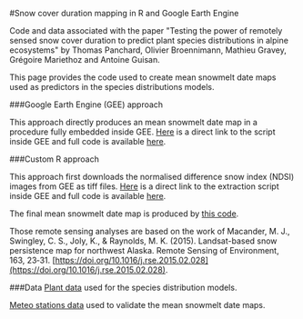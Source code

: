 #Snow cover duration mapping in R and Google Earth Engine

Code and data associated with the paper "Testing the power of remotely sensed snow cover duration to predict plant species distributions in alpine ecosystems" by Thomas Panchard, Olivier Broennimann, Mathieu Gravey, Grégoire Mariethoz and Antoine Guisan.

This page provides the code used to create mean snowmelt date maps used as predictors in the species distributions models.

###Google Earth Engine (GEE) approach

This approach directly produces an mean snowmelt date map in a procedure fully embedded inside GEE. [Here](https://code.earthengine.google.com/3db9650ee5a8e3c14641810ade2cc6a2?noload=true) is a direct link to the script inside GEE and full code is available [here](http://https://github.com/ecospat/ecospat/snow/code_SCDgee_map.txt).

###Custom R approach

This approach first downloads the normalised difference snow index (NDSI) images from GEE as tiff files. [Here](https://code.earthengine.google.com/cdf57b697608c682b4c16820cbb0aaf2?noload=true) is a direct link to the extraction script inside GEE and full code is available [here](http://https://github.com/ecospat/ecospat/snow/code_extraction_NDSI.txt).

The final mean snowmelt date map is produced by [this code](https://github.com/ecospat/ecospat/snow/blob/main/SCD_code_R.R).


Those remote sensing analyses are based on the work of Macander, M. J., Swingley, C. S., Joly, K., & Raynolds, M. K. (2015). Landsat-based snow persistence map for northwest Alaska. Remote Sensing of Environment, 163, 23‑31. [https://doi.org/10.1016/j.rse.2015.02.028](https://doi.org/10.1016/j.rse.2015.02.028).

###Data
[Plant data](https://github.com/ecospat/snow/blob/main/Final_Coord_30Occ.txt) used for the species distribution models.

[Meteo stations data](https://github.com/ecospat/snow/blob/main/meteostations/order_108597_data.txt) used to validate the mean snowmelt date maps.
